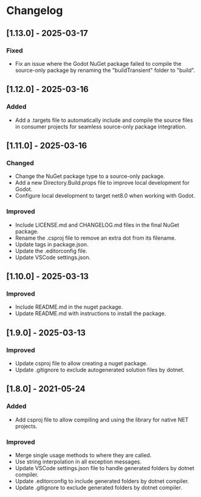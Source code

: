 
# Changelog

## [1.13.0] - 2025-03-17

### Fixed

- Fix an issue where the Godot NuGet package failed to compile the source-only package by renaming the "buildTransient" folder to "build".

## [1.12.0] - 2025-03-16

### Added

- Add a .targets file to automatically include and compile the source files in consumer projects for seamless source-only package integration.

## [1.11.0] - 2025-03-16

### Changed

- Change the NuGet package type to a source-only package.
- Add a new Directory.Build.props file to improve local development for Godot.
- Configure local development to target net8.0 when working with Godot.

### Improved

- Include LICENSE.md and CHANGELOG.md files in the final NuGet package.
- Rename the .csproj file to remove an extra dot from its filename.
- Update tags in package.json.
- Update the .editorconfig file.
- Update VSCode settings.json.

## [1.10.0] - 2025-03-13

### Improved

- Include README.md in the nuget package.
- Update README.md with instructions to install the package.

## [1.9.0] - 2025-03-13

### Improved

- Update csproj file to allow creating a nuget package.
- Update .gitignore to exclude autogenerated solution files by dotnet.

## [1.8.0] - 2021-05-24

### Added

- Add csproj file to allow compiling and using the library for native NET projects.

### Improved

- Merge single usage methods to where they are called.
- Use string interpolation in all exception messages.
- Update VSCode settings.json file to handle generated folders by dotnet compiler.
- Update .editorconfig to include generated folders by dotnet compiler.
- Update .gitignore to exclude generated folders by dotnet compiler.
